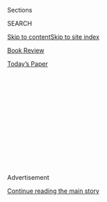 <div id="app">

<div>

<div>

<div>

<div class="NYTAppHideMasthead css-1q2w90k e1suatyy0">

<div class="section css-ui9rw0 e1suatyy2">

<div class="css-eph4ug er09x8g0">

<div class="css-6n7j50">

</div>

<span class="css-1dv1kvn">Sections</span>

<div class="css-10488qs">

<span class="css-1dv1kvn">SEARCH</span>

</div>

[Skip to content](#site-content)[Skip to site index](#site-index)

</div>

<div id="masthead-section-label" class="css-1wr3we4 eaxe0e00">

[Book
Review](https://www.nytimes3xbfgragh.onion/section/books/review)

</div>

<div class="css-10698na e1huz5gh0">

</div>

</div>

<div id="masthead-bar-one" class="section hasLinks css-15hmgas e1csuq9d3">

<div class="css-uqyvli e1csuq9d0">

</div>

<div class="css-1uqjmks e1csuq9d1">

</div>

<div class="css-9e9ivx">

[](https://myaccount.nytimes3xbfgragh.onion/auth/login?response_type=cookie&client_id=vi)

</div>

<div class="css-1bvtpon e1csuq9d2">

[Today’s
Paper](https://www.nytimes3xbfgragh.onion/section/todayspaper)

</div>

</div>

</div>

</div>

<div data-aria-hidden="false">

<div id="site-content" data-role="main">

<div>

<div class="css-1aor85t" style="opacity:0.000000001;z-index:-1;visibility:hidden">

<div class="css-1hqnpie">

<div class="css-epjblv">

<span class="css-17xtcya">[Book
Review](/section/books/review)</span><span class="css-x15j1o">|</span><span class="css-fwqvlz">Stabbed
in the Convent, Murdered in the
Yard</span>

</div>

<div class="css-k008qs">

<div class="css-1iwv8en">

<span class="css-18z7m18"></span>

<div>

</div>

</div>

<span class="css-1n6z4y">https://nyti.ms/33e4Wtu</span>

<div class="css-1705lsu">

<div class="css-4xjgmj">

<div class="css-4skfbu" data-role="toolbar" data-aria-label="Social Media Share buttons, Save button, and Comments Panel with current comment count" data-testid="share-tools">

  - 
  - 
  - 
  - 
    
    <div class="css-6n7j50">
    
    </div>

  - 

</div>

</div>

</div>

</div>

</div>

</div>

<div id="NYT_TOP_BANNER_REGION" class="css-13pd83m">

</div>

<div id="top-wrapper" class="css-1sy8kpn">

<div id="top-slug" class="css-l9onyx">

Advertisement

</div>

[Continue reading the main
story](#after-top)

<div class="ad top-wrapper" style="text-align:center;height:100%;display:block;min-height:250px">

<div id="top" class="place-ad" data-position="top" data-size-key="top">

</div>

</div>

<div id="after-top">

</div>

</div>

<div id="sponsor-wrapper" class="css-1hyfx7x">

<div id="sponsor-slug" class="css-19vbshk">

Supported by

</div>

[Continue reading the main
story](#after-sponsor)

<div id="sponsor" class="ad sponsor-wrapper" style="text-align:center;height:100%;display:block">

</div>

<div id="after-sponsor">

</div>

</div>

[Crime](/column/crime "Crime")

<div class="css-1vkm6nb ehdk2mb0">

# Stabbed in the Convent, Murdered in the Yard

</div>

<div class="css-79elbk" data-testid="photoviewer-wrapper">

<div class="css-z3e15g" data-testid="photoviewer-wrapper-hidden">

</div>

<div class="css-1a48zt4 ehw59r15" data-testid="photoviewer-children">

![<span class="css-cnj6d5 e1z0qqy90" itemprop="copyrightHolder"><span class="css-1ly73wi e1tej78p0">Credit...</span><span><span>Pablo
Amargo</span></span></span>](https://static01.graylady3jvrrxbe.onion/images/2020/08/02/books/review/02Stasio-Crime/02Stasio-Crime-articleLarge.jpg?quality=75&auto=webp&disable=upscale)

</div>

</div>

<div class="css-xt80pu e12qa4dv0">

<div class="css-18e8msd">

<div class="css-vp77d3 epjyd6m0">

<div class="css-1baulvz">

By <span class="css-1baulvz last-byline" itemprop="name">Marilyn
Stasio</span>

</div>

</div>

  - July 31,
    2020

  - 
    
    <div class="css-4xjgmj">
    
    <div class="css-d8bdto" data-role="toolbar" data-aria-label="Social Media Share buttons, Save button, and Comments Panel with current comment count" data-testid="share-tools">
    
      - 
      - 
      - 
      - 
        
        <div class="css-6n7j50">
        
        </div>
    
      - 
    
    </div>
    
    </div>

</div>

</div>

<div class="section meteredContent css-1r7ky0e" name="articleBody" itemprop="articleBody">

<div class="css-1fanzo5 StoryBodyCompanionColumn">

<div class="css-53u6y8">

Political protest is a sacred rite of passage for the young. In **LADY
CHEVY (Pegasus Crime, 296 pp., $25.95),** John Woods delivers a
righteous cause to a high school senior named Amy Wirkner, whose family
lives in Barnesville, a bucolic town in the Ohio Valley that’s being
chewed up by fracking and strip mining.

“The fracking rig is an industrial spire at the back of our property
line, about a quarter mile from our trailer,” Amy tells us. “At night,
its 20-foot flame enchants the orange horizon, a fire’s dance, a hellish
light that is no light.” The land still belongs to the family, but
sometimes they can set their water on fire and, she dispassionately
adds, “Soon after the towers came, my baby brother was born deformed.”

Amy does what she must to survive. Her strength comes from the same
place where she finds the grit to shrug off the teasing she gets
“because I have a wide backside.” But even as she flips off her
tormentors, “on the inside, deep down, a dark red ball of anger keeps me
warm.”

Then, along with a misfit friend, Paul McCormick, Amy commits an act of
industrial terrorism that leaves a man dead, jeopardizing her plans for
college and maybe the rest of her life. Despite the crime, Woods makes
Amy so sympathetic, her life so bleak and her options so limited that
she becomes a paradigm for the entire valley, robbed of its youth and
denied its future. She’s quite a remarkable character.

</div>

</div>

<div class="css-1fanzo5 StoryBodyCompanionColumn">

<div class="css-53u6y8">

Amy comes from tough stock, a clan of miners whose faces are bared in
the old photos people hang in their homes, black-and-white reminders of
“the unhappy proud, strong like whipped horses.” Woods writes in the
same style as those photographs, wrapping beauty in shocking misery.

♦

What’s a border noir mystery without vicious drug cartels and desperate
illegal migrants? Alex Gilly obligingly provides those joys in **DEATH
RATTLE (Forge, 300 pp., $27.99),** which is set in a town on the
California-Mexico border laughably named Paradise. The story opens with
the heart-thumping sea rescue of 22 men, women and children who set out
from Tijuana in a leaky boat and hit a storm. The lucky survivors make
it to the Paradise Detention Center, where the really lucky ones find a
humane lawyer like Mona Jimenez.

Carmen Vega, one of the really lucky ones, entrusts Mona with her
horrific history (battery acid is involved) as the property of Salvador
Soto, an enforcer for the notorious Caballeros drug cartel. If Carmen is
sent back to Mexico, Soto, a connoisseur and collector of snakes, will
put her in a box crawling with them.

Rather than dwell on what happens to Carmen, or start counting all the
snakes (including a $10,000 black mamba) in this story, let’s talk about
Mona. She’s smart in the courtroom, she’s tough in the field and she has
heart. She’s also married to Nick Finn, a marine interdiction agent for
Customs and Border Protection, who makes the other half of a super new
team of crime-busters.

♦

**THE GIRL FROM WIDOW HILLS (Simon & Schuster, 323 pp., $26.99)** has an
offbeat plot and startling ending, both features we’ve come to expect
from Megan Miranda. As narrator of her own history, Olivia Meyer has a
good story to tell. When she was 6 years old and living with her mother
in the nothing-doing-here town of Widow Hills, Ky., Olivia became famous
as a “miracle girl” who survived being swept away in a storm while she
was sleepwalking. Twenty years later, Olivia has returned to her
hometown, where she works as an administrator in the local hospital.

</div>

</div>

<div class="css-1fanzo5 StoryBodyCompanionColumn">

<div class="css-53u6y8">

Although she has issues with “lingering night terrors,” Olivia doesn’t
sleepwalk anymore; at least, not until someone sends her a box of her
late mother’s belongings. Unnerved by the memories, she starts
sleepwalking again, stopping only when she trips over a bloody corpse
one night in her yard. As Miranda reminds us, “You become the stories
you tell.”

If only she didn’t talk so much.

♦

In his novels, John Guzlowski — the son of Polish slave laborers in Nazi
Germany — reimagines the 1950s Chicago neighborhood he was raised in, a
place shaped by immigrants and strivers. **LITTLE ALTAR BOY (Kasva
Press, 323 pp., paper, $14.95)** once again features Hank Purcell and
Marvin Bondarowicz, the two veteran cops whom we met in “[Suitcase
Charlie](https://www.nytimes3xbfgragh.onion/2018/11/30/books/review/louise-penny-kingdom-of-the-blind.html)”
and are happy to see again.

This time out Guzlowski is taking on pedophilia among the clergy, and
it’s not pretty. Sister Mary Philomena, a nun at St. Fidelis Parish,
shows up at Purcell’s home one snowy winter night. “I need your help,”
she tells him. “There’s something terrible happening. I saw it today …
and it stopped me like a death.” What she witnessed was a priest
molesting an altar boy, a terrified sixth grader.

A few days later, the nun is found stabbed to death in the cellar of the
convent. In the classic procedural that follows, the cops choke down
their own cynicism (“People don’t take that kind of accusation against
priests seriously. Never have, never will”) to investigate a crime that
officially doesn’t exist.

</div>

</div>

</div>

<div>

</div>

<div>

</div>

<div>

</div>

<div>

<div id="bottom-wrapper" class="css-1ede5it">

<div id="bottom-slug" class="css-l9onyx">

Advertisement

</div>

[Continue reading the main
story](#after-bottom)

<div id="bottom" class="ad bottom-wrapper" style="text-align:center;height:100%;display:block;min-height:90px">

</div>

<div id="after-bottom">

</div>

</div>

</div>

</div>

</div>

## Site Index

<div>

</div>

## Site Information Navigation

  - [© <span>2020</span> <span>The New York Times
    Company</span>](https://help.nytimes3xbfgragh.onion/hc/en-us/articles/115014792127-Copyright-notice)

<!-- end list -->

  - [NYTCo](https://www.nytco.com/)
  - [Contact
    Us](https://help.nytimes3xbfgragh.onion/hc/en-us/articles/115015385887-Contact-Us)
  - [Work with us](https://www.nytco.com/careers/)
  - [Advertise](https://nytmediakit.com/)
  - [T Brand Studio](http://www.tbrandstudio.com/)
  - [Your Ad
    Choices](https://www.nytimes3xbfgragh.onion/privacy/cookie-policy#how-do-i-manage-trackers)
  - [Privacy](https://www.nytimes3xbfgragh.onion/privacy)
  - [Terms of
    Service](https://help.nytimes3xbfgragh.onion/hc/en-us/articles/115014893428-Terms-of-service)
  - [Terms of
    Sale](https://help.nytimes3xbfgragh.onion/hc/en-us/articles/115014893968-Terms-of-sale)
  - [Site
    Map](https://spiderbites.nytimes3xbfgragh.onion)
  - [Help](https://help.nytimes3xbfgragh.onion/hc/en-us)
  - [Subscriptions](https://www.nytimes3xbfgragh.onion/subscription?campaignId=37WXW)

</div>

</div>

</div>

</div>
